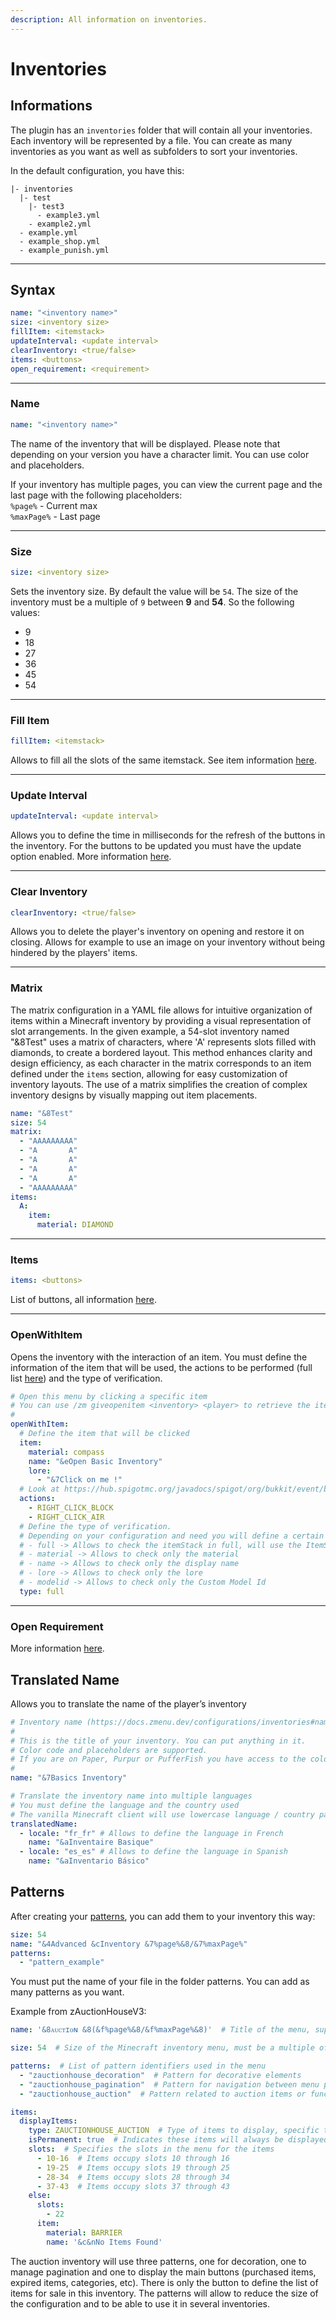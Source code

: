 ```yaml
---
description: All information on inventories.
---
```


# Inventories

## Informations

The plugin has an `inventories` folder that will contain all your inventories. Each inventory will be represented by a file. You can create as many inventories as you want as well as subfolders to sort your inventories.

In the default configuration, you have this:

```
|- inventories
  |- test
    |- test3
      - example3.yml
    - example2.yml
  - example.yml
  - example_shop.yml
  - example_punish.yml
```

***

## Syntax

```yaml
name: "<inventory name>"
size: <inventory size>
fillItem: <itemstack>
updateInterval: <update interval>
clearInventory: <true/false>
items: <buttons>
open_requirement: <requirement>
```

***

### Name

```yaml
name: "<inventory name>"
```

The name of the inventory that will be displayed. Please note that depending on your version you have a character limit. You can use color and placeholders.

If your inventory has multiple pages, you can view the current page and the last page with the following placeholders: \
`%page%` - Current max \
`%maxPage%` - Last page

***

### Size

```yaml
size: <inventory size>
```

Sets the inventory size. By default the value will be `54`. The size of the inventory must be a multiple of `9` between **9** and **54**. So the following values:

* 9
* 18
* 27
* 36
* 45
* 54

***

### Fill Item

```yaml
fillItem: <itemstack>
```

Allows to fill all the slots of the same itemstack. See item information [here](https://zmenu.groupez.dev/configurations/items).

***

### Update Interval

```yaml
updateInterval: <update interval>
```

Allows you to define the time in milliseconds for the refresh of the buttons in the inventory. For the buttons to be updated you must have the update option enabled. More information [here](https://zmenu.groupez.dev/configurations/buttons).

***

### Clear Inventory

```yaml
clearInventory: <true/false>
```

Allows you to delete the player's inventory on opening and restore it on closing. Allows for example to use an image on your inventory without being hindered by the players' items.

***

### Matrix

The matrix configuration in a YAML file allows for intuitive organization of items within a Minecraft inventory by providing a visual representation of slot arrangements. In the given example, a 54-slot inventory named "&8Test" uses a matrix of characters, where 'A' represents slots filled with diamonds, to create a bordered layout. This method enhances clarity and design efficiency, as each character in the matrix corresponds to an item defined under the `items` section, allowing for easy customization of inventory layouts. The use of a matrix simplifies the creation of complex inventory designs by visually mapping out item placements.

```yaml
name: "&8Test"
size: 54
matrix:
  - "AAAAAAAAA"
  - "A       A"
  - "A       A"
  - "A       A"
  - "A       A"
  - "AAAAAAAAA"
items:
  A:
    item:
      material: DIAMOND
```

***

### Items

```yaml
items: <buttons>
```

List of buttons, all information [here](https://zmenu.groupez.dev/configurations/buttons).

***

### OpenWithItem

Opens the inventory with the interaction of an item. You must define the information of the item that will be used, the actions to be performed (full list [here](https://hub.spigotmc.org/javadocs/spigot/org/bukkit/event/block/Action.html)) and the type of verification.

```yaml
# Open this menu by clicking a specific item
# You can use /zm giveopenitem <inventory> <player> to retrieve the item to use
#
openWithItem:
  # Define the item that will be clicked
  item:
    material: compass
    name: "&eOpen Basic Inventory"
    lore:
      - "&7Click on me !"
  # Look at https://hub.spigotmc.org/javadocs/spigot/org/bukkit/event/block/Action.html
  actions:
    - RIGHT_CLICK_BLOCK
    - RIGHT_CLICK_AIR
  # Define the type of verification.
  # Depending on your configuration and need you will define a certain type of verification. Here are all the types that exist:
  # - full -> Allows to check the itemStack in full, will use the ItemStack#isSimilar method.
  # - material -> Allows to check only the material
  # - name -> Allows to check only the display name
  # - lore -> Allows to check only the lore
  # - modelid -> Allows to check only the Custom Model Id
  type: full
```

***

### Open Requirement

More information [here](buttons/requirements.md#open-requirement).

## Translated Name

Allows you to translate the name of the player’s inventory

```yaml
# Inventory name (https://docs.zmenu.dev/configurations/inventories#name)
#
# This is the title of your inventory. You can put anything in it.
# Color code and placeholders are supported.
# If you are on Paper, Purpur or PufferFish you have access to the color code of MiniMessage (https://docs.advntr.dev/minimessage/format.html)
#
name: "&7Basics Inventory"

# Translate the inventory name into multiple languages
# You must define the language and the country used
# The vanilla Minecraft client will use lowercase language / country pairs separated by an underscore, but custom resource packs may use any format they wish.
translatedName:
  - locale: "fr_fr" # Allows to define the language in French
    name: "&aInventaire Basique"
  - locale: "es_es" # Allows to define the language in Spanish
    name: "&aInventario Básico"
```

## Patterns

After creating your [patterns](patterns.md), you can add them to your inventory this way:

```yaml
size: 54
name: "&4Advanced &cInventory &7%page%&8/&7%maxPage%"
patterns:
  - "pattern_example"
```

You must put the name of your file in the folder patterns. You can add as many patterns as you want.

Example from zAuctionHouseV3:

```yaml
name: '&8ᴀᴜᴄᴛɪᴏɴ &8(&f%page%&8/&f%maxPage%&8)'  # Title of the menu, supports color codes and placeholders

size: 54  # Size of the Minecraft inventory menu, must be a multiple of 9

patterns:  # List of pattern identifiers used in the menu
  - "zauctionhouse_decoration"  # Pattern for decorative elements
  - "zauctionhouse_pagination"  # Pattern for navigation between menu pages
  - "zauctionhouse_auction"  # Pattern related to auction items or functionalities

items:
  displayItems:
    type: ZAUCTIONHOUSE_AUCTION  # Type of items to display, specific to auction house items
    isPermanent: true  # Indicates these items will always be displayed and not dynamically updated
    slots:  # Specifies the slots in the menu for the items
      - 10-16  # Items occupy slots 10 through 16
      - 19-25  # Items occupy slots 19 through 25
      - 28-34  # Items occupy slots 28 through 34
      - 37-43  # Items occupy slots 37 through 43
    else:
      slots:
        - 22
      item:
        material: BARRIER
        name: '&c&nNo Items Found'
```

The auction inventory will use three patterns, one for decoration, one to manage pagination and one to display the main buttons (purchased items, expired items, categories, etc). There is only the button to define the list of items for sale in this inventory. The patterns will allow to reduce the size of the configuration and to be able to use it in several inventories.
